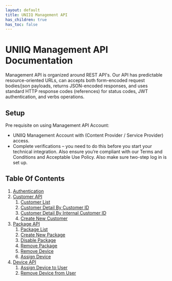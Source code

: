 ```yaml
---
layout: default
title: UNIIQ Management API
has_children: true
has_toc: false
---
```


# UNIIQ Management API Documentation

Management API is organized around REST API's. Our API has predictable resource-oriented URLs, can accepts both form-encoded request bodies/json payloads, returns JSON-encoded responses, and uses standard HTTP response codes (references) for status codes, JWT authentication, and verbs operations.

## Setup
Pre requisite on using Management API Account:
* UNIIQ Management Account with (Content Provider / Service Provider) access.
* Complete verifications – you need to do this before you start your technical integration. Also ensure you’re compliant with our Terms and Conditions and Acceptable Use Policy. Also make sure two-step log in is set up.

## Table Of Contents
1. [Authentication](authentication.md)
2. [Customer API](customer/index.md)
	1. [Customer List](customer/customer-list.md)
	2. [Customer Detail By Customer ID](customer/customer-by-id.md)
	3. [Customer Detail By Internal Customer ID](customer/customer-by-internal-id.md)
	4. [Create New Customer](customer/customer-create.md) 
3. [Package API](package/index.md)
	1. [Package List](package/package-list.md)
	2. [Create New Package](package/create-package.md)
	3. [Disable Package](package/disable-package.md)
	4. [Remove Package](package/remove-package.md)
	5. [Remove Device](package/remove-device.md) 
	6. [Assign Device](package/assign-device.md)
4. [Device API](device/index.md)
	1. [Assign Device to User](device/assign-device.md)
	2. [Remove Device from User](device/remove-device.md)
